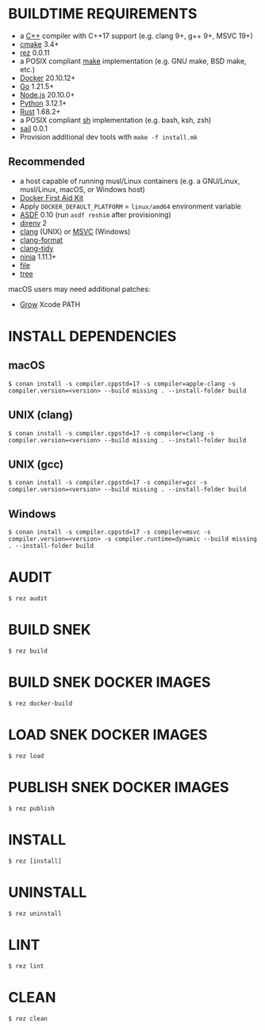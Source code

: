 # BUILDTIME REQUIREMENTS

* a [C++](https://www.cplusplus.com/) compiler with C++17 support (e.g. clang 9+, g++ 9+, MSVC 19+)
* [cmake](https://cmake.org/) 3.4+
* [rez](https://github.com/mcandre/rez) 0.0.11
* a POSIX compliant [make](https://pubs.opengroup.org/onlinepubs/9699919799/utilities/make.html) implementation (e.g. GNU make, BSD make, etc.)
* [Docker](https://www.docker.com/) 20.10.12+
* [Go](https://go.dev/) 1.21.5+
* [Node.js](https://www.npmjs.com/) 20.10.0+
* [Python](https://www.python.org/) 3.12.1+
* [Rust](https://www.rust-lang.org/en-US/) 1.68.2+
* a POSIX compliant [sh](https://pubs.opengroup.org/onlinepubs/9699919799/utilities/sh.html) implementation (e.g. bash, ksh, zsh)
* [sail](https://github.com/mcandre/sail) 0.0.1
* Provision additional dev tools with `make -f install.mk`

## Recommended

* a host capable of running musl/Linux containers (e.g. a GNU/Linux, musl/Linux, macOS, or Windows host)
* [Docker First Aid Kit](https://github.com/mcandre/docker-first-aid-kit)
* Apply `DOCKER_DEFAULT_PLATFORM` = `linux/amd64` environment variable
* [ASDF](https://asdf-vm.com/) 0.10 (run `asdf reshim` after provisioning)
* [direnv](https://direnv.net/) 2
* [clang](https://clang.llvm.org/) (UNIX) or [MSVC](https://gist.github.com/mcandre/5ceb67ad44f6b974d33bcddedcb16e89) (Windows)
* [clang-format](https://clang.llvm.org/docs/ClangFormat.html)
* [clang-tidy](https://clang.llvm.org/extra/clang-tidy/)
* [ninja](https://ninja-build.org/) 1.11.1+
* [file](https://linux.die.net/man/1/file)
* [tree](https://linux.die.net/man/1/tree)

macOS users may need additional patches:

* [Grow](https://github.com/mcandre/dotfiles/blob/master/.profile.d/xcode.sh) Xcode PATH

# INSTALL DEPENDENCIES

## macOS

```console
$ conan install -s compiler.cppstd=17 -s compiler=apple-clang -s compiler.version=<version> --build missing . --install-folder build
```

## UNIX (clang)

```console
$ conan install -s compiler.cppstd=17 -s compiler=clang -s compiler.version=<version> --build missing . --install-folder build
```

## UNIX (gcc)

```console
$ conan install -s compiler.cppstd=17 -s compiler=gcc -s compiler.version=<version> --build missing . --install-folder build
```

## Windows

```console
$ conan install -s compiler.cppstd=17 -s compiler=msvc -s compiler.version=<version> -s compiler.runtime=dynamic --build missing . --install-folder build
```

# AUDIT

```console
$ rez audit
```

# BUILD SNEK

```console
$ rez build
```

# BUILD SNEK DOCKER IMAGES

```console
$ rez docker-build
```

# LOAD SNEK DOCKER IMAGES

```console
$ rez load
```

# PUBLISH SNEK DOCKER IMAGES

```console
$ rez publish
```

# INSTALL

```console
$ rez [install]
```

# UNINSTALL

```console
$ rez uninstall
```

# LINT

```console
$ rez lint
```

# CLEAN

```console
$ rez clean
```
